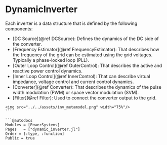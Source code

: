 # DynamicInverter

Each inverter is a data structure that is defined by the following components:

- [DC Source](@ref DCSource): Defines the dynamics of the DC side of the converter.
- [Frequency Estimator](@ref FrequencyEstimator): That describes how the frequency of the grid can be estimated using the grid voltages. Typically a phase-locked loop (PLL).
- [Outer Loop Control](@ref OuterControl): That describes the active and reactive power control dynamics.
- [Inner Loop Control](@ref InnerControl): That can describe virtual impedance, voltage control and current control dynamics.
- [Converter](@ref Converter): That describes the dynamics of the pulse width modulation (PWM) or space vector modulation (SVM).
- [Filter](@ref Filter): Used to connect the converter output to the grid.

```@raw html
<img src="../../assets/inv_metamodel.png" width="75%"/>
``` ⠀

```@autodocs
Modules = [PowerSystems]
Pages   = ["dynamic_inverter.jl"]
Order = [:type, :function]
Public = true
```
